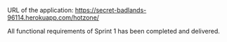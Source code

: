 URL of the application: https://secret-badlands-96114.herokuapp.com/hotzone/

All functional requirements of Sprint 1 has been completed and delivered.